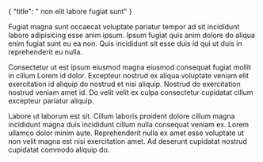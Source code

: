 {
  "title": " non elit labore fugiat sunt"
}

Fugiat magna sunt occaecat voluptate pariatur tempor ad sit incididunt labore adipisicing esse anim ipsum. Ipsum fugiat quis anim dolore do aliqua enim fugiat sunt eu ea non. Quis incididunt sit esse duis id qui ut duis in reprehenderit eu nulla.

Consectetur ut est ipsum eiusmod magna eiusmod consequat fugiat mollit in cillum Lorem id dolor. Excepteur nostrud ex aliqua voluptate veniam elit exercitation id aliquip do nostrud et nisi aliquip. Nostrud do exercitation nostrud veniam amet id. Do velit velit ex culpa consectetur cupidatat cillum excepteur pariatur aliquip.

Labore ut laborum est sit. Cillum laboris proident dolore cillum magna incididunt magna duis incididunt cillum nulla consequat veniam ex. Lorem ullamco dolor minim aute. Reprehenderit nulla ex amet esse voluptate ut non velit magna est nisi exercitation amet. Ad deserunt cupidatat nostrud cupidatat commodo aliquip do.